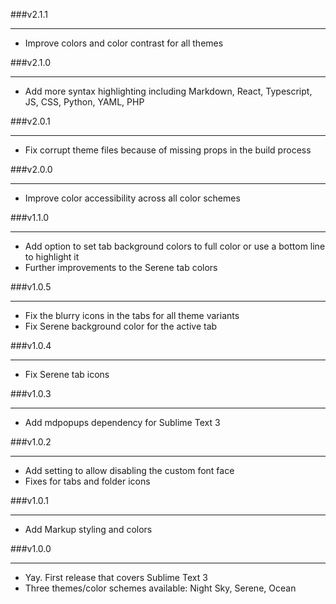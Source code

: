 ###v2.1.1

---

- Improve colors and color contrast for all themes

###v2.1.0

---

- Add more syntax highlighting including Markdown, React, Typescript, JS, CSS, Python, YAML, PHP

###v2.0.1

---

- Fix corrupt theme files because of missing props in the build process

###v2.0.0

---

- Improve color accessibility across all color schemes

###v1.1.0

---

- Add option to set tab background colors to full color or use a bottom line to highlight it
- Further improvements to the Serene tab colors

###v1.0.5

---

- Fix the blurry icons in the tabs for all theme variants
- Fix Serene background color for the active tab

###v1.0.4

---

- Fix Serene tab icons

###v1.0.3

---

- Add mdpopups dependency for Sublime Text 3

###v1.0.2

---

- Add setting to allow disabling the custom font face
- Fixes for tabs and folder icons

###v1.0.1

---

- Add Markup styling and colors

###v1.0.0

---

- Yay. First release that covers Sublime Text 3
- Three themes/color schemes available: Night Sky, Serene, Ocean
